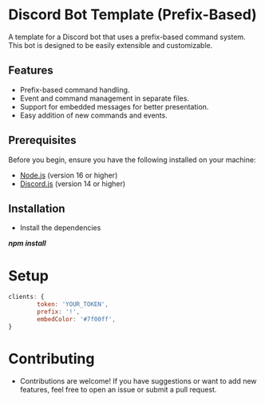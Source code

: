 # Discord Bot Template (Prefix-Based)

A template for a Discord bot that uses a prefix-based command system. This bot is designed to be easily extensible and customizable.

## Features

- Prefix-based command handling.
- Event and command management in separate files.
- Support for embedded messages for better presentation.
- Easy addition of new commands and events.

## Prerequisites

Before you begin, ensure you have the following installed on your machine:

- [Node.js](https://nodejs.org/) (version 16 or higher)
- [Discord.js](https://discord.js.org/) (version 14 or higher)

## Installation

- Install the dependencies

***npm install***

# Setup 

```js
clients: {
        token: 'YOUR_TOKEN',
        prefix: '!',
        embedColor: '#7f00ff',
}
```

# Contributing

- Contributions are welcome! If you have suggestions or want to add new features, feel free to open an issue or submit a pull request.
